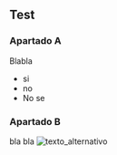 ## Test
### Apartado A
Blabla
- si
- no
- No se
### Apartado B

bla bla
![texto_alternativo](https://www.freepng.es/png-2a92ff/)

